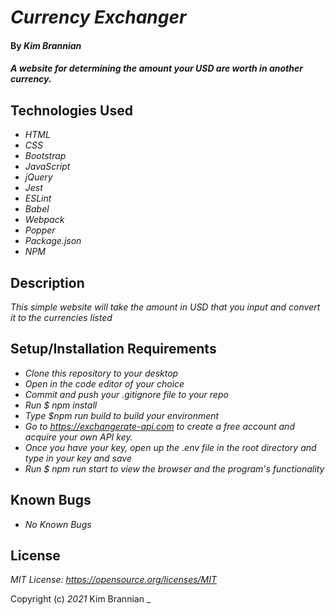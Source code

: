 # _Currency Exchanger_

#### By _**Kim Brannian**_

#### _A website for determining the amount your USD are worth in another currency._

## Technologies Used

* _HTML_
* _CSS_
* _Bootstrap_
* _JavaScript_
* _jQuery_
* _Jest_
* _ESLint_
* _Babel_
* _Webpack_
* _Popper_
* _Package.json_
* _NPM_



## Description

_This simple website will take the amount in USD that you input and convert it to the currencies listed_


## Setup/Installation Requirements

* _Clone this repository to your desktop_
* _Open in the code editor of your choice_
* _Commit and push your .gitignore file to your repo_
* _Run $ npm install_
* _Type $npm run build to build your environment_
* _Go to https://exchangerate-api.com to create a free account and      acquire your own API key._
* _Once you have your key, open up the .env file in the root directory   and type in your key and save_
* _Run $ npm run start to view the browser and the program's functionality_


## Known Bugs

* _No Known Bugs_

## License

_MIT License: https://opensource.org/licenses/MIT_

Copyright (c) _2021_  Kim Brannian 
_